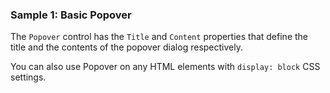 ### Sample 1: Basic Popover

The `Popover` control has the `Title` and `Content` properties that define the title and the contents of the popover dialog respectively.

You can also use Popover on any HTML elements with `display: block` CSS settings.